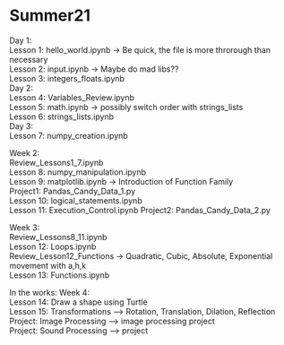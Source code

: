 # Summer21
Day 1:  
Lesson 1: hello_world.ipynb -> Be quick, the file is more throrough than necessary  
Lesson 2: input.ipynb -> Maybe do mad libs??  
Lesson 3: integers_floats.ipynb  
Day 2:  
Lesson 4: Variables_Review.ipynb  
Lesson 5: math.ipynb -> possibly switch order with strings_lists  
Lesson 6: strings_lists.ipynb  
Day 3:  
Lesson 7: numpy_creation.ipynb  

Week 2:  
Review_Lessons1_7.ipynb  
Lesson 8: numpy_manipulation.ipynb     
Lesson 9: matplotlib.ipynb -> Introduction of Function Family   
Project1: Pandas_Candy_Data_1.py   
Lesson 10: logical_statements.ipynb    
Lesson 11: Execution_Control.ipynb
Project2: Pandas_Candy_Data_2.py  

Week 3:   
Review_Lessons8_11.ipynb  
Lesson 12: Loops.ipynb  
Review_Lesson12_Functions -> Quadratic, Cubic, Absolute, Exponential movement with a,h,k  
Lesson 13: Functions.ipynb  

In the works: Week 4:    
Lesson 14: Draw a shape using Turtle  
Lesson 15: Transformations --> Rotation, Translation, Dilation, Reflection  
Project: Image Processing --> image processing project  
Project: Sound Processing --> project  

